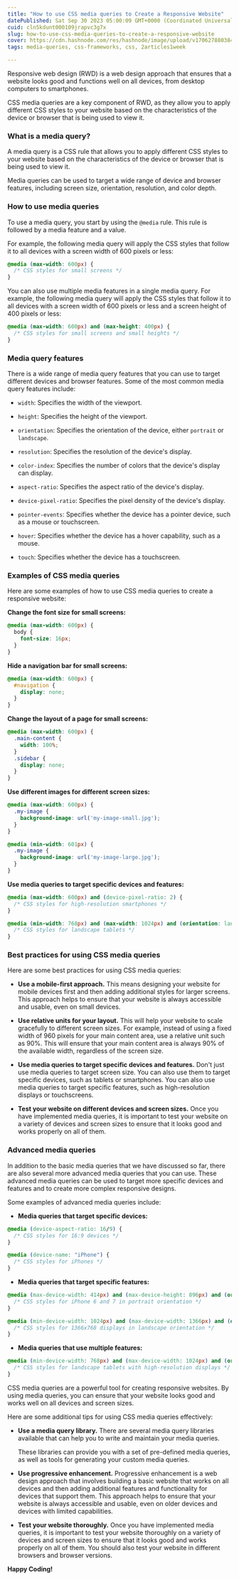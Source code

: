 ```yaml
---
title: "How to use CSS media queries to Create a Responsive Website"
datePublished: Sat Sep 30 2023 05:00:09 GMT+0000 (Coordinated Universal Time)
cuid: cln5kdunt000109jrapvc3g7x
slug: how-to-use-css-media-queries-to-create-a-responsive-website
cover: https://cdn.hashnode.com/res/hashnode/image/upload/v1706278803841/9b3b22f4-12f7-45c8-8cbd-e3a110310a92.png
tags: media-queries, css-frameworks, css, 2articles1week

---
```


Responsive web design (RWD) is a web design approach that ensures that a website looks good and functions well on all devices, from desktop computers to smartphones.

CSS media queries are a key component of RWD, as they allow you to apply different CSS styles to your website based on the characteristics of the device or browser that is being used to view it.

### **What is a media query?**

A media query is a CSS rule that allows you to apply different CSS styles to your website based on the characteristics of the device or browser that is being used to view it.

Media queries can be used to target a wide range of device and browser features, including screen size, orientation, resolution, and color depth.

### **How to use media queries**

To use a media query, you start by using the `@media` rule. This rule is followed by a media feature and a value.

For example, the following media query will apply the CSS styles that follow it to all devices with a screen width of 600 pixels or less:

```css
@media (max-width: 600px) {
  /* CSS styles for small screens */
}
```

You can also use multiple media features in a single media query. For example, the following media query will apply the CSS styles that follow it to all devices with a screen width of 600 pixels or less and a screen height of 400 pixels or less:

```css
@media (max-width: 600px) and (max-height: 400px) {
  /* CSS styles for small screens and small heights */
}
```

### **Media query features**

There is a wide range of media query features that you can use to target different devices and browser features. Some of the most common media query features include:

* `width`: Specifies the width of the viewport.
    
* `height`: Specifies the height of the viewport.
    
* `orientation`: Specifies the orientation of the device, either `portrait` or `landscape`.
    
* `resolution`: Specifies the resolution of the device's display.
    
* `color-index`: Specifies the number of colors that the device's display can display.
    
* `aspect-ratio`: Specifies the aspect ratio of the device's display.
    
* `device-pixel-ratio`: Specifies the pixel density of the device's display.
    
* `pointer-events`: Specifies whether the device has a pointer device, such as a mouse or touchscreen.
    
* `hover`: Specifies whether the device has a hover capability, such as a mouse.
    
* `touch`: Specifies whether the device has a touchscreen.
    

### **Examples of CSS media queries**

Here are some examples of how to use CSS media queries to create a responsive website:

**Change the font size for small screens:**

```css
@media (max-width: 600px) {
  body {
    font-size: 16px;
  }
}
```

**Hide a navigation bar for small screens:**

```css
@media (max-width: 600px) {
  #navigation {
    display: none;
  }
}
```

**Change the layout of a page for small screens:**

```css
@media (max-width: 600px) {
  .main-content {
    width: 100%;
  }
  .sidebar {
    display: none;
  }
}
```

**Use different images for different screen sizes:**

```css
@media (max-width: 600px) {
  .my-image {
    background-image: url('my-image-small.jpg');
  }
}

@media (min-width: 601px) {
  .my-image {
    background-image: url('my-image-large.jpg');
  }
}
```

**Use media queries to target specific devices and features:**

```css
@media (max-width: 600px) and (device-pixel-ratio: 2) {
  /* CSS styles for high-resolution smartphones */
}

@media (min-width: 768px) and (max-width: 1024px) and (orientation: landscape) {
  /* CSS styles for landscape tablets */
}
```

### **Best practices for using CSS media queries**

Here are some best practices for using CSS media queries:

* **Use a mobile-first approach.** This means designing your website for mobile devices first and then adding additional styles for larger screens. This approach helps to ensure that your website is always accessible and usable, even on small devices.
    
* **Use relative units for your layout.** This will help your website to scale gracefully to different screen sizes. For example, instead of using a fixed width of 960 pixels for your main content area, use a relative unit such as 90%. This will ensure that your main content area is always 90% of the available width, regardless of the screen size.
    
* **Use media queries to target specific devices and features.** Don't just use media queries to target screen size. You can also use them to target specific devices, such as tablets or smartphones. You can also use media queries to target specific features, such as high-resolution displays or touchscreens.
    
* **Test your website on different devices and screen sizes.** Once you have implemented media queries, it is important to test your website on a variety of devices and screen sizes to ensure that it looks good and works properly on all of them.
    

### **Advanced media queries**

In addition to the basic media queries that we have discussed so far, there are also several more advanced media queries that you can use. These advanced media queries can be used to target more specific devices and features and to create more complex responsive designs.

Some examples of advanced media queries include:

* **Media queries that target specific devices:**
    

```css
@media (device-aspect-ratio: 16/9) {
  /* CSS styles for 16:9 devices */
}

@media (device-name: "iPhone") {
  /* CSS styles for iPhones */
}
```

* **Media queries that target specific features:**
    

```css
@media (max-device-width: 414px) and (max-device-height: 896px) and (orientation: portrait) {
  /* CSS styles for iPhone 6 and 7 in portrait orientation */
}

@media (min-device-width: 1024px) and (max-device-width: 1366px) and (orientation: landscape) {
  /* CSS styles for 1366x768 displays in landscape orientation */
}
```

* **Media queries that use multiple features:**
    

```css
@media (min-device-width: 768px) and (max-device-width: 1024px) and (orientation: landscape) and (-webkit-min-device-pixel-ratio: 2) {
  /* CSS styles for landscape tablets with high-resolution displays */
}
```

CSS media queries are a powerful tool for creating responsive websites. By using media queries, you can ensure that your website looks good and works well on all devices and screen sizes.

Here are some additional tips for using CSS media queries effectively:

* **Use a media query library.** There are several media query libraries available that can help you to write and maintain your media queries.
    
    These libraries can provide you with a set of pre-defined media queries, as well as tools for generating your custom media queries.
    
* **Use progressive enhancement.** Progressive enhancement is a web design approach that involves building a basic website that works on all devices and then adding additional features and functionality for devices that support them. This approach helps to ensure that your website is always accessible and usable, even on older devices and devices with limited capabilities.
    
* **Test your website thoroughly.** Once you have implemented media queries, it is important to test your website thoroughly on a variety of devices and screen sizes to ensure that it looks good and works properly on all of them. You should also test your website in different browsers and browser versions.
    

**Happy Coding!**